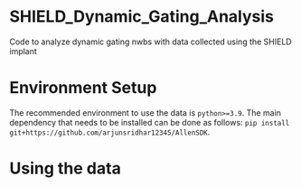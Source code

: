 # SHIELD_Dynamic_Gating_Analysis
Code to analyze dynamic gating nwbs with data collected using the SHIELD implant

# Environment Setup
The recommended environment to use the data is `python>=3.9`. The main dependency that needs to be installed can be done as follows: `pip install git+https://github.com/arjunsridhar12345/AllenSDK`.

# Using the data
